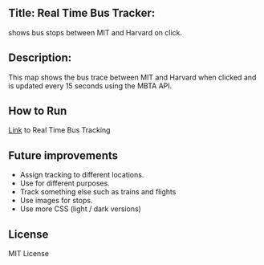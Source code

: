 ## Title: Real Time Bus Tracker: 
shows bus stops between MIT and Harvard on click.

## Description: 
This map shows the bus trace between MIT and Harvard when clicked and is updated every 15 seconds using the MBTA API.

## How to Run 
<a href="https://soojsooj.github.io/MIT-work/maps/05_map_animation.html">Link</a> to Real Time Bus Tracking

## Future improvements
* Assign tracking to different locations.
* Use for different purposes.
* Track something else such as trains and flights 
* Use images for stops.
* Use more CSS (light / dark versions)

## License
MIT License







